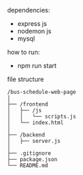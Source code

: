 dependencies:
- express js
- nodemon js
- mysql 


how to run:
- npm run start

file structure
```
/bus-schedule-web-page
│
├── /frontend
│   ├── /js
│   │   └── scripts.js
│   └── index.html
│
├── /backend
│   ├── server.js
│
├── .gitignore
├── package.json
└── README.md
```
